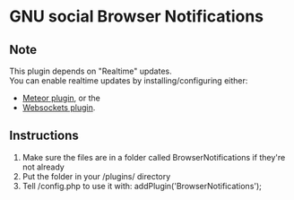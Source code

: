 GNU social Browser Notifications
===========================

Note
---------

This plugin depends on "Realtime" updates.  
You can enable realtime updates by installing/configuring either:

* [Meteor plugin](https://git.gnu.io/gnu/gnu-social/tree/nightly/plugins/Meteor), or the
* [Websockets plugin](https://code.chromic.org/chimo/gs-wsRealtime).


Instructions
---------

1. Make sure the files are in a folder called BrowserNotifications if they're not already
2. Put the folder in your /plugins/ directory
3. Tell /config.php to use it with: addPlugin('BrowserNotifications');
